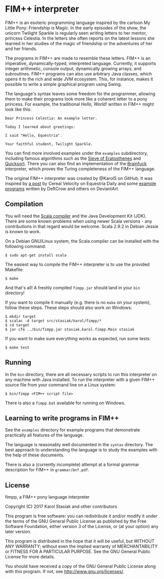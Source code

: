 # FIM++ interpreter

FIM++ is an esoteric programming language inspired by the cartoon My Little
Pony: Friendship is Magic. In the early episodes of the show, the unicorn
Twilight Sparkle is regularly seen writing letters to her mentor, princess
Celestia. In the letters she often reports on the latest lessons she learned in
her studies of the magic of friendship or the adventures of her and her friends.

The programs in FIM++ are made to resemble these letters. FIM++ is an
imperative, dynamically-typed, interpreted language. Currently, it supports
integer arithmetic, console output, dynamically growing arrays, and
subroutines. FIM++ programs can also use arbitrary Java classes, which opens it
to the rich and wide JVM ecosystem. This, for instance, makes it possible to
write a simple graphical program using Swing.

The language's syntax leaves some freedom for the programmer, allowing them to
make their programs look more like a coherent letter to a pony princess. For
example, the traditional *Hello, World!* written in FIM++ might look like this:

    Dear Princess Celestia: An example letter.

    Today I learned about greetings:

    I said "Hello, Equestria".

    Your faithful student, Twilight Sparkle.

You can find more involved examples under the `examples` subdirectory,
including famous algorithms such as the [Sieve of Eratosthenes][1] and [Quicksort][2].
There you can also find an implementation of the [Brainfuck][3] interpreter,
which proves the Turing completeness of the FIM++ language.

[1]: https://en.wikipedia.org/wiki/Sieve_of_Eratosthenes
[2]: https://en.wikipedia.org/wiki/Quicksort
[3]: https://en.wikipedia.org/wiki/Brainfuck

The original FIM++ interpreter was created by @KarolS on GitHub. It was
inspired by [a post][4] by Cereal Velocity on Equestria Daily and some
[example programs][5] written by DeftCrow and others on DeviantArt.

[4]: http://www.equestriadaily.com/2012/10/editorial-fim-pony-programming-language.html
[5]: http://deftcrow.deviantart.com/art/FiM-Programming-Hello-World-99-Jugs-of-Cider-330736334

## Compilation

You will need the [Scala compiler][6] and the Java Development Kit (JDK). There
are some known problems when using newer Scala versions - any contributions in
that regard would be welcome. Scala 2.9.2 in Debian Jessie is known to work.

[6]: http://www.scala-lang.org/downloads

On a Debian GNU/Linux system, the Scala compiler can be installed with the
following command:

    $ sudo apt-get install scala

The easiest way to compile the FIM++ interpreter is to use the provided
Makefile:

    $ make

And that's all! A freshly compiled `fimpp.jar` should land in your `bin`
directory!

If you want to compile it manually (e.g. there is no `make` on your system),
follow these steps. These steps should also work on Windows:

    $ mkdir target
    $ scalac -d target src/stasiak/karol/fimpp/*
    $ cd target
    $ jar cfe ../bin/fimpp.jar stasiak.karol.fimpp.Main stasiak

If you want to make sure everything works as expected, run some tests:

    $ make test

## Running

In the `bin` directory, there are all necessary scripts to run this interpreter
on any machine with Java installed. To run the interpreter with a given FIM++
source file from your command line on a Linux system:

    $ bin/fimpp <FIM++ script file>

There is also a `fimpp.bat` available for running on Windows.

## Learning to write programs in FIM++

See the `examples` directory for example programs that demonstrate practically
all features of the language.

The language is reasonably well documented in the `syntax` directory. The best
approach to understanding the language is to study the examples with the help
of these documents.

There is also a (currently incomplete) attempt at a formal grammar
description for FIM++ in `grammar/bnf.pdf`.

## License

fimpp, a FIM++ pony language interpreter

Copyright (C) 2017 Karol Stasiak and other contributors

This program is free software: you can redistribute it and/or modify
it under the terms of the GNU General Public License as published by
the Free Software Foundation, either version 3 of the License, or
(at your option) any later version.

This program is distributed in the hope that it will be useful,
but WITHOUT ANY WARRANTY; without even the implied warranty of
MERCHANTABILITY or FITNESS FOR A PARTICULAR PURPOSE.  See the
GNU General Public License for more details.

You should have received a copy of the GNU General Public License
along with this program.  If not, see <http://www.gnu.org/licenses/>.
